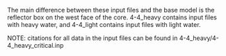 The main difference between these input files and the base model is the reflector box on the west face of the core. 4-4_heavy contains input files with heavy water, and 4-4_light contains input files with light water. 

NOTE: citations for all data in the input files can be found in 4-4_heavy/4-4_heavy_critical.inp
